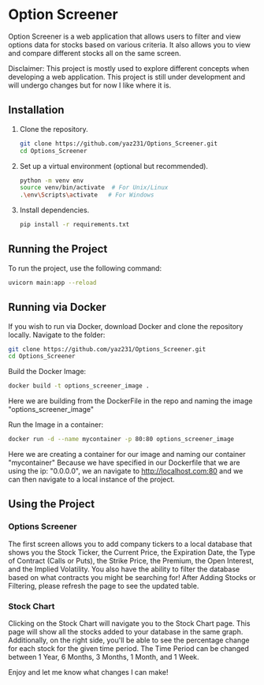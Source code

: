 # Option Screener

Option Screener is a web application that allows users to filter and view options data for stocks based on various criteria.
It also allows you to view and compare different stocks all on the same screen.

Disclaimer: This project is mostly used to explore different concepts when developing a web application. This project is still under development and will undergo changes but for now I like where it is. 
## Installation

1. Clone the repository.

    ```bash
    git clone https://github.com/yaz231/Options_Screener.git
    cd Options_Screener
    ```

2. Set up a virtual environment (optional but recommended).

    ```bash
    python -m venv env
    source venv/bin/activate  # For Unix/Linux
    .\env\Scripts\activate   # For Windows
    ```

3. Install dependencies.

    ```bash
    pip install -r requirements.txt
    ```

## Running the Project

To run the project, use the following command:

```bash
uvicorn main:app --reload
```

## Running via Docker
If you wish to run via Docker, download Docker and clone the repository locally. 
Navigate to the folder:
```bash
git clone https://github.com/yaz231/Options_Screener.git
cd Options_Screener
```

Build the Docker Image:
```bash
docker build -t options_screener_image .
```

Here we are building from the DockerFile in the repo and naming the image "options_screener_image"

Run the Image in a container:
```bash
docker run -d --name mycontainer -p 80:80 options_screener_image
```

Here we are creating a container for our image and naming our container "mycontainer"
Because we have specified in our Dockerfile that we are using the ip: "0.0.0.0", we an navigate to http://localhost.com:80 and we can then navigate to a local instance of the project.
## Using the Project
### Options Screener
The first screen allows you to add company tickers to a local database that shows you the Stock Ticker, the Current Price, the Expiration Date, the Type of Contract (Calls or Puts), the Strike Price, the Premium, the Open Interest, and the Implied Volatility.
You also have the ability to filter the database based on what contracts you might be searching for! After Adding Stocks or Filtering, please refresh the page to see the updated table.

### Stock Chart
Clicking on the Stock Chart will navigate you to the Stock Chart page. This page will show all the stocks added to your database in the same graph. Additionally, on the right side, you'll be able to see the percentage change for each stock for the given time period.
The Time Period can be changed between 1 Year, 6 Months, 3 Months, 1 Month, and 1 Week.

Enjoy and let me know what changes I can make!